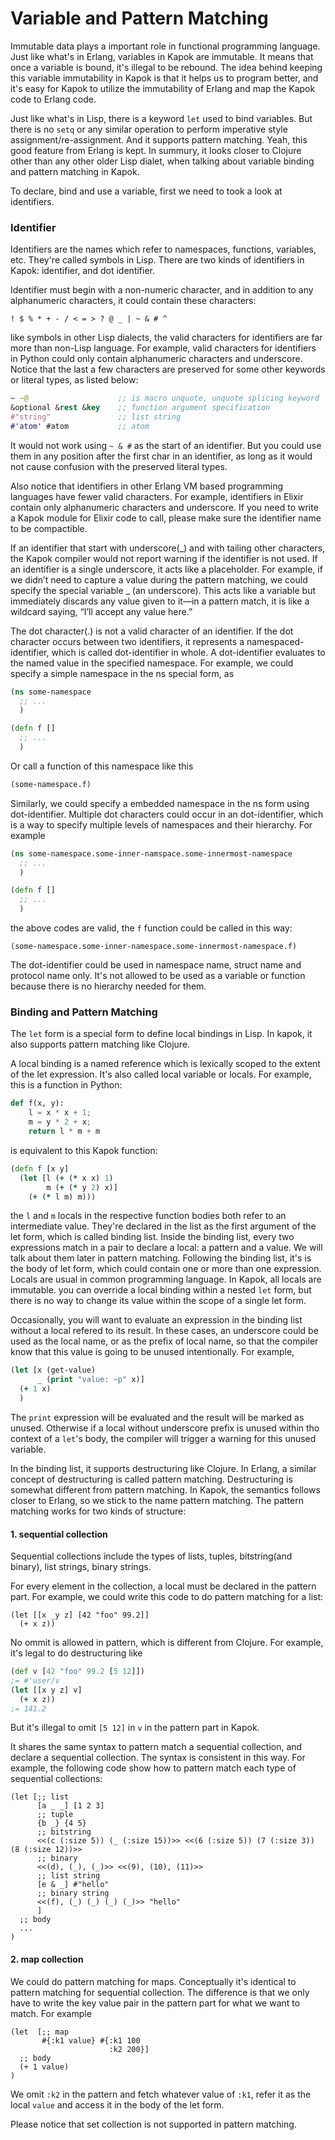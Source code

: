 Variable and Pattern Matching
==========

Immutable data plays a important role in functional programming language. Just like what's in Erlang, variables in Kapok are immutable. It means that once a variable is bound, it's illegal to be rebound. The idea behind keeping this variable immutability in Kapok is that it helps us to program better, and it's easy for Kapok to utilize the immutability of Erlang and map the Kapok code to Erlang code.

Just like what's in Lisp, there is a keyword `let` used to bind variables. But there is no `setq` or any similar operation to perform imperative style assignment/re-assignment. And it supports pattern matching. Yeah, this good feature from Erlang is kept. In summury, it looks closer to Clojure other than any other older Lisp dialet, when talking about variable binding and pattern matching in Kapok.

To declare, bind and use a variable, first we need to took a look at identifiers.

### Identifier

Identifiers are the names which refer to namespaces, functions, variables, etc. They're called symbols in Lisp. There are two kinds of identifiers in Kapok: identifier, and dot identifier.

Identifier must begin with a non-numeric character, and in addition to any alphanumeric characters, it could contain these characters:

```text
! $ % * + - / < = > ? @ _ | ~ & # ^
```

like symbols in other Lisp dialects, the valid characters for identifiers are far more than non-Lisp language. For example, valid characters for identifiers in Python could only contain alphanumeric characters and underscore. Notice that the last a few characters are preserved for some other keywords or literal types, as listed below:

```clojure
~ ~@                    ;; is macro unquote, unquote splicing keyword
&optional &rest &key    ;; function argument specification
#"string"               ;; list string
#'atom' #atom           ;; atom
```

It would not work using `~ & #` as the start of an identifier. But you could use them in any position after the first char in an identifier, as long as it would not cause confusion with the preserved literal types.

Also notice that identifiers in other Erlang VM based programming languages have fewer valid characters. For example, identifiers in Elixir contain only alphanumeric characters and underscore. If you need to write a Kapok module for Elixir code to call, please make sure the identifier name to be compactible.

If an identifier that start with underscore(_) and with tailing other characters, the Kapok compiler would not report warning if the identifier is not used. If an identifier is a single underscore, it acts like a placeholder. For example, if we didn’t need to capture a value during the pattern matching, we could specify the special variable _ (an underscore). This acts like a variable but immediately discards any value given to it—in a pattern match, it is like a wildcard saying, “I’ll accept any value here.”

The dot character(.) is not a valid character of an identifier. If the dot character occurs between two identifiers, it represents a namespaced-identifier, which is called dot-identifier in whole. A dot-identifier evaluates to the named value in the specified namespace. For example, we could specify a simple namespace in the ns special form, as

```clojure
(ns some-namespace
  ;; ...
  )

(defn f []
  ;; ...
  )
```

Or call a function of this namespace like this

```clojure
(some-namespace.f)
```

Similarly, we could specify a embedded namespace in the ns form using dot-identifier. Multiple dot characters could occur in an dot-identifier, which is a way to specify multiple levels of namespaces and their hierarchy. For example

```clojure
(ns some-namespace.some-inner-namspace.some-innermost-namespace
  ;; ...
  )

(defn f []
  ;; ...
  )
```

the above codes are valid, the `f` function could be called in this way:

```
(some-namespace.some-inner-namespace.some-innermost-namespace.f)
```

The dot-identifier could be used in namespace name, struct name and protocol name only. It's not allowed to be used as a variable or function because there is no hierarchy needed for them.

### Binding and Pattern Matching

The `let` form is a special form to define local bindings in Lisp. In kapok, it also supports pattern matching like Clojure.

A local binding is a named reference which is lexically scoped to the extent of the let expression. It's also called local variable or locals. For example, this is a function in Python:

```python
def f(x, y):
    l = x * x + 1;
    m = y * 2 + x;
    return l * m + m
```

is equivalent to this Kapok function:

```clojure
(defn f [x y]
  (let [l (+ (* x x) 1)
        m (+ (* y 2) x)]
    (+ (* l m) m)))
```

the `l` and `m` locals in the respective function bodies both refer to an intermediate value. They're declared in the list as the first argument of the let form, which is called binding list. Inside the binding list, every two expressions match in a pair to declare a local: a pattern and a value. We will talk about them later in pattern matching. Following the binding list, it's is the body of let form, which could contain one or more than one expression. Locals are usual in common programming language. In Kapok, all locals are immutable. you can override a local binding within a nested `let` form, but there is no way to change its value within the scope of a single let form. 

Occasionally, you will want to evaluate an expression in the binding list without a local refered to its result. In these cases, an underscore could be used as the local name, or as the prefix of local name, so that the compiler know that this value is going to be unused intentionally. For example,

```clojure
(let [x (get-value)
      _ (print "value: ~p" x)]
  (+ 1 x)
  )
```

The `print` expression will be evaluated and the result will be marked as unused. Otherwise if a local without underscore prefix is unused within tho context of a `let`'s body, the compiler will trigger a warning for this unused variable.

In the binding list, it supports destructuring like Clojure. In Erlang, a similar concept of destructuring is called pattern matching. Destructuring is somewhat different from pattern matching. In Kapok, the semantics follows closer to Erlang, so we stick to the name pattern matching. The pattern matching works for two kinds of structure:

#### 1. sequential collection

  Sequential collections include the types of lists, tuples, bitstring(and binary), list strings, binary strings.
  
  For every element in the collection, a local must be declared in the pattern part. For example, we could write this code to do pattern matching for a list:

```
(let [[x _y z] [42 "foo" 99.2]]
  (+ x z))
```

  No ommit is allowed in pattern, which is different from Clojure. For example, it's legal to do destructuring like

```clojure
(def v [42 "foo" 99.2 [5 12]])
;= #'user/v 
(let [[x y z] v]
  (+ x z))
;= 141.2
```

But it's illegal to omit `[5 12]` in `v` in the pattern part in Kapok.

It shares the same syntax to pattern match a sequential collection, and declare a sequential collection. The syntax is consistent in this way. For example, the following code show how to pattern match each type of sequential collections:

```
(let [;; list
      [a _ _] [1 2 3]
      ;; tuple
      {b _} {4 5}
      ;; bitstring
      <<(c (:size 5)) (_ (:size 15))>> <<(6 (:size 5)) (7 (:size 3)) (8 (:size 12))>>
      ;; binary
      <<(d), (_), (_)>> <<(9), (10), (11)>>
      ;; list string
      [e & _] #"hello"
      ;; binary string
      <<(f), (_) (_) (_) (_)>> "hello"
      ]
  ;; body
  ...
)
```

#### 2. map collection

  We could do pattern matching for maps. Conceptually it's identical to pattern matching for sequential collection. The difference is that we only have to write the key value pair in the pattern part for what we want to match. For example

```
(let  [;; map
       #{:k1 value} #{:k1 100 
                      :k2 200}]
  ;; body
  (+ 1 value)
)
```

We omit `:k2` in the pattern and fetch whatever value of `:k1`, refer it as the local `value` and access it in the body of the let form.

Please notice that set collection is not supported in pattern matching.

